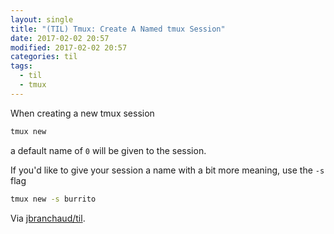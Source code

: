 ```yaml
---
layout: single
title: "(TIL) Tmux: Create A Named tmux Session"
date: 2017-02-02 20:57
modified: 2017-02-02 20:57
categories: til
tags:
  - til
  - tmux
---
```


When creating a new tmux session

```bash
tmux new
```

a default name of `0` will be given to the session.

If you'd like to give your session a name with a bit more meaning, use the
`-s` flag

```bash
tmux new -s burrito
```

Via [jbranchaud/til](https://github.com/jbranchaud/til).
